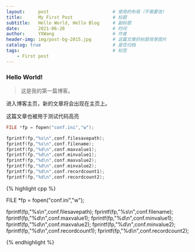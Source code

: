 ```yaml
---
layout:     post   				        # 使用的布局（不需要改）
title:      My First Post 			    # 标题 
subtitle:   Hello World, Hello Blog     # 副标题
date:       2021-06-28 				    # 时间
author:     YXWang 					    # 作者
header-img: img/post-bg-2015.jpg 	    # 这篇文章的标题背景图片
catalog: true 						    # 是否归档
tags:								    # 标签
    - First post
---
```


### Hello World! 
>这是我的第一篇博客。

进入博客主页，新的文章将会出现在主页上。

这篇文章也被用于测试代码高亮



```c++
FILE *fp = fopen("conf.ini","w");

fprintf(fp,"%s\n",conf.filesavepath);
fprintf(fp,"%s\n",conf.filename);
fprintf(fp,"%d\n",conf.maxvalue1);
fprintf(fp,"%d\n",conf.minvalue1);
fprintf(fp,"%d\n",conf.maxvalue2);
fprintf(fp,"%d\n",conf.minvalue2);
fprintf(fp,"%d\n",conf.recordcount1);
fprintf(fp,"%d\n",conf.recordcount2);
```



{% highlight cpp %}

FILE *fp = fopen("conf.ini","w");

fprintf(fp,"%s\n",conf.filesavepath);
fprintf(fp,"%s\n",conf.filename);
fprintf(fp,"%d\n",conf.maxvalue1);
fprintf(fp,"%d\n",conf.minvalue1);
fprintf(fp,"%d\n",conf.maxvalue2);
fprintf(fp,"%d\n",conf.minvalue2);
fprintf(fp,"%d\n",conf.recordcount1);
fprintf(fp,"%d\n",conf.recordcount2);

 {% endhighlight %}
